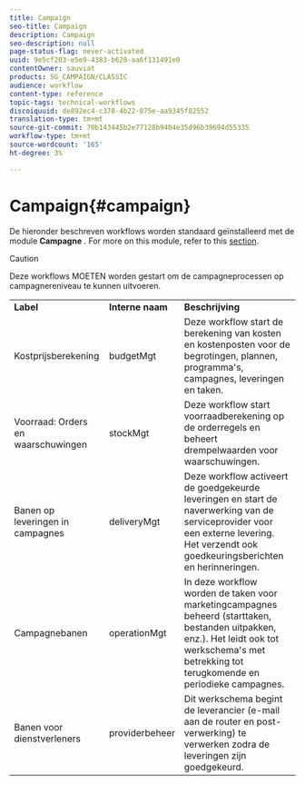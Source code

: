 ```yaml
---
title: Campaign
seo-title: Campaign
description: Campaign
seo-description: null
page-status-flag: never-activated
uuid: 9e5cf203-e5e9-4383-b628-aa6f131491e0
contentOwner: sauviat
products: SG_CAMPAIGN/CLASSIC
audience: workflow
content-type: reference
topic-tags: technical-workflows
discoiquuid: de892ec4-c378-4b22-875e-aa9345f82552
translation-type: tm+mt
source-git-commit: 70b143445b2e77128b9404e35d96b39694d55335
workflow-type: tm+mt
source-wordcount: '165'
ht-degree: 3%

---
```



# Campaign{#campaign}

De hieronder beschreven workflows worden standaard geïnstalleerd met de module **Campagne** . For more on this module, refer to this [section](../../campaign/using/designing-marketing-campaigns.md).

>[!CAUTION]
>
>Deze workflows MOETEN worden gestart om de campagneprocessen op campagnereniveau te kunnen uitvoeren.

<table> 
 <tbody> 
  <tr> 
   <td> <strong>Label</strong><br /> </td> 
   <td> <strong>Interne naam</strong><br /> </td> 
   <td> <strong>Beschrijving</strong><br /> </td> 
  </tr> 
  <tr> 
   <td> <span class="uicontrol">Kostprijsberekening</span> <br /> </td> 
   <td> <span class="uicontrol">budgetMgt</span> <br /> </td> 
   <td> Deze workflow start de berekening van kosten en kostenposten voor de begrotingen, plannen, programma's, campagnes, leveringen en taken.<br /> </td> 
  </tr> 
  <tr> 
   <td> <span class="uicontrol">Voorraad: Orders en waarschuwingen</span> <br /> </td> 
   <td> <span class="uicontrol">stockMgt</span> <br /> </td> 
   <td> Deze workflow start voorraadberekening op de orderregels en beheert drempelwaarden voor waarschuwingen.<br /> </td> 
  </tr> 
  <tr> 
   <td> <span class="uicontrol">Banen op leveringen in campagnes</span> <br /> </td> 
   <td> <span class="uicontrol">deliveryMgt</span> <br /> </td> 
   <td> Deze workflow activeert de goedgekeurde leveringen en start de naverwerking van de serviceprovider voor een externe levering. Het verzendt ook goedkeuringsberichten en herinneringen.<br /> </td> 
  </tr> 
  <tr> 
   <td> <span class="uicontrol">Campagnebanen</span> <br /> </td> 
   <td> <span class="uicontrol">operationMgt</span> <br /> </td> 
   <td> In deze workflow worden de taken voor marketingcampagnes beheerd (starttaken, bestanden uitpakken, enz.). Het leidt ook tot werkschema's met betrekking tot terugkomende en periodieke campagnes.<br /> </td> 
  </tr> 
  <tr> 
   <td> <span class="uicontrol">Banen voor dienstverleners</span> <br /> </td> 
   <td> <span class="uicontrol">providerbeheer</span> <br /> </td> 
   <td> Dit werkschema begint de leverancier (e-mail aan de router en post-verwerking) te verwerken zodra de leveringen zijn goedgekeurd. <br /> </td> 
  </tr> 
 </tbody> 
</table>

